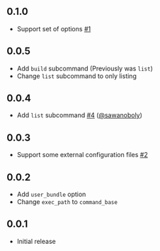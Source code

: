 ## 0.1.0

* Support set of options [#1]

## 0.0.5

* Add `build` subcommand (Previously was `list`)
* Change `list` subcommand to only listing

## 0.0.4

* Add `list` subcommand [#4] ([@sawanoboly])

## 0.0.3

* Support some external configuration files [#2]

## 0.0.2

* Add `user_bundle` option
* Change `exec_path` to `command_base`

## 0.0.1

* Initial release

<!--- The following link definition list is generated by PimpMyChangelog --->
[#1]: https://github.com/marcy-terui/knife-helper/issues/1
[#2]: https://github.com/marcy-terui/knife-helper/issues/2
[#4]: https://github.com/marcy-terui/knife-helper/issues/4
[@sawanoboly]: https://github.com/sawanoboly
